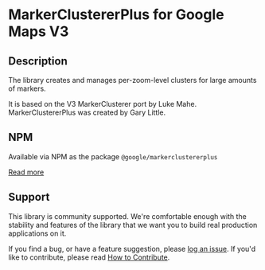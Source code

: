 MarkerClustererPlus for Google Maps V3
======================================

## Description

The library creates and manages per-zoom-level clusters for large amounts of markers.

It is based on the V3 MarkerClusterer port by Luke Mahe. MarkerClustererPlus was created by Gary Little.

## NPM

Available via NPM as the package `@google/markerclustererplus`

[Read more][more]

## Support

This library is community supported. We're comfortable enough with the stability and features of
the library that we want you to build real production applications on it.

If you find a bug, or have a feature suggestion, please [log an issue][issues]. If you'd like to
contribute, please read [How to Contribute][contrib].

[issues]: https://github.com/googlemaps/v3-utility-library/issues
[contrib]: https://github.com/googlemaps/v3-utility-library/blob/master/packages/markerclustererplus/CONTRIB.md
[more]: http://htmlpreview.github.io/?https://github.com/googlemaps/v3-utility-library/blob/master/packages/markerclustererplus/docs/reference.html